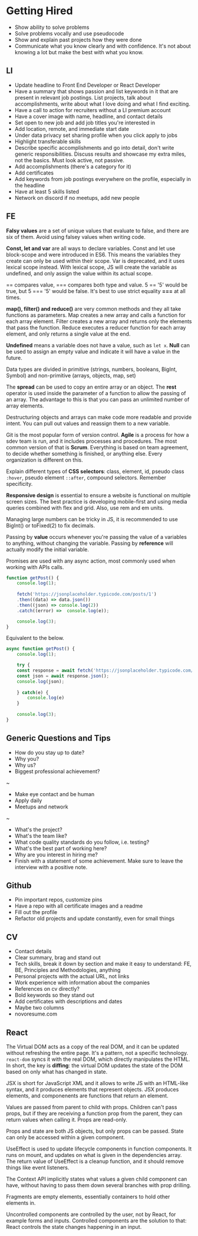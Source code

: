 # Getting Hired

* Show ability to solve problems
* Solve problems vocally and use pseudocode
* Show and explain past projects how they were done
* Communicate what you know clearly and with confidence. It's not about knowing a lot but make the best with what you know.

## LI

* Update headline to Front End Developer or React Developer
* Have a summary that shows passion and list keywords in it that are present in relevant job postings. List projects, talk about accomplishments, write about what I love doing and what I find exciting.
* Have a call to action for recruiters without a LI premium account
* Have a cover image with name, headline, and contact details
* Set open to new job and add job titles you're interested in
* Add location, remote, and immediate start date
* Under data privacy set sharing profile when you click apply to jobs
* Highlight transferable skills
* Describe specific accomplishments and go into detail, don't write generic responsibilities. Discuss results and showcase my extra miles, not the basics. Must look active, not passive.
* Add accomplishments (there's a category for it)
* Add certificates
* Add keywords from job postings everywhere on the profile, especially in the headline
* Have at least 5 skills listed
* Network on discord if no meetups, add new people

## FE

**Falsy values** are a set of unique values that evaluate to false, and there are six of them. Avoid using falsey values when writing code.

**Const, let and var** are all ways to declare variables. Const and let use block-scope and were introduced in ES6. This means the variables they create can only be used within their scope. Var is deprecated, and it uses lexical scope instead. With lexical scope, JS will create the variable as undefined, and only assign the value within its actual scope.

== compares value, === compares both type and value. 5 == '5' would be true, but 5 === '5' would be false. It's best to use strict equality **===** at all times.

**map(), filter() and reduce()** are very common methods and they all take functions as parameters. Map creates a new array and calls a function for each array element. Filter creates a new array and returns only the elements that pass the function. Reduce executes a reducer function for each array element, and only returns a single value at the end.

**Undefined** means a variable does not have a value, such as `let x`. **Null** can be used to assign an empty value and indicate it will have a value in the future.

Data types are divided in primitive (strings, numbers, booleans, BigInt, Symbol) and non-primitive (arrays, objects, map, set)

The **spread** can be used to copy an entire array or an object. The **rest** operator is used inside the parameter of a function to allow the passing of an array. The advantage to this is that you can pass an unlimited number of array elements.

Destructuring objects and arrays can make code more readable and provide intent. You can pull out values and reassign them to a new variable.

Git is the most popular form of version control. **Agile** is a process for how a sdev team is run, and it includes processes and procedures. The most common version of that is **Scrum**. Everything is based on team agreement, to decide whether something is finished, or anything else. Every organization is different on this.

Explain different types of **CSS selectors**: class, element, id, pseudo class `:hover`, pseudo element `::after`, compound selectors. Remember specificity.

**Responsive design** is essential to ensure a website is functional on multiple screen sizes. The best practice is developing mobile-first and using media queries combined with flex and grid. Also, use rem and em units.

Managing large numbers can be tricky in JS, it is recommended to use BigInt() or toFixed(2) to fix decimals.

Passing by **value** occurs whenever you're passing the value of a variables to anything, without changing the variable. Passing by **reference** will actually modify the initial variable.

Promises are used with any async action, most commonly used when working with APIs calls.

```js
function getPost() {
    console.log(1);
    
    fetch('https://jsonplaceholder.typicode.com/posts/1')
    .then((data) => data.json())
    .then((json) => console.log(2))
    .catch((error) =>  console.log(e));

    console.log(3);
} 
```

Equivalent to the below.

```js
async function getPost() {
    console.log(1);

    try {
    const response = await fetch('https://jsonplaceholder.typicode.com/posts/1');
    const json = await response.json();
    console.log(json);
        
    } catch(e) {
        console.log(e)
    }
    
    console.log(3);
}
```

## Generic Questions and Tips

* How do you stay up to date?
* Why you?
* Why us?
* Biggest professional achievement?

~

* Make eye contact and be human
* Apply daily
* Meetups and network

~

* What's the project?
* What's the team like?
* What code quality standards do you follow, i.e. testing?
* What's the best part of working here?
* Why are you interest in hiring me?
* Finish with a statement of some achievement. Make sure to leave the interview with a positive note.

## Github

* Pin important repos, customize pins
* Have a repo with all certificate images and a readme
* Fill out the profile
* Refactor old projects and update constantly, even for small things

## CV

* Contact details
* Clear summary, brag and stand out
* Tech skills, break it down by section and make it easy to understand: FE, BE, Principles and Methodologies, anything
* Personal projects with the actual URL, not links
* Work experience with information about the companies
* References on cv directly?
* Bold keywords so they stand out
* Add certificates with descriptions and dates
* Maybe two columns
* novoresume.com

## React

The Virtual DOM acts as a copy of the real DOM, and it can be updated without refreshing the entire page. It's a pattern, not a specific technology. `react-dom` syncs it with the real DOM, which directly manipulates the HTML. In short, the key is **diffing**: the virtual DOM updates the state of the DOM based on only what has changed in state.

JSX is short for JavaScript XML and it allows to write JS with an HTML-like syntax, and it produces elements that represent objects. JSX produces elements, and componenents are functions that return an element.

Values are passed from parent to child with props. Children can't pass props, but if they are receiving a function prop from the parent, they can return values when calling it. Props are read-only.

Props and state are both JS objects, but only props can be passed. State can only be accessed within a given component.

UseEffect is used to update lifecycle components in function components. It runs on mount, and updates on what is given in the dependencies array. The return value of UseEffect is a cleanup function, and it should remove things like event listeners.

The Context API implicitly states what values a given child component can have, without having to pass them down several branches with prop drilling.

Fragments are empty elements, essentially containers to hold other elements in.

Uncontrolled components are controlled by the user, not by React, for example forms and inputs. Controlled components are the solution to that: React controls the state changes happening in an input.
